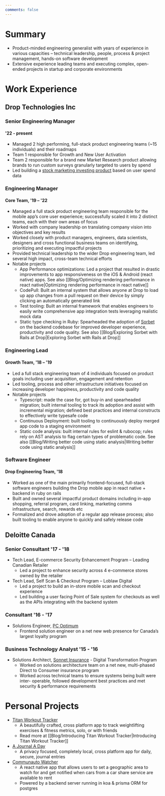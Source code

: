 ```yaml
---
comments: false
---
```


# Summary
- Product-minded engineering generalist with years of experience in various capacities – technical leadership, people, process & project management, hands-on software development
- Extensive experience leading teams and executing complex, open-ended projects in startup and corporate environments
# Work Experience
## Drop Technologies Inc
### Senior Engineering Manager
#### '22 - present
- Managed 2 high performing, full-stack product engineering teams (~15 individuals) and their roadmaps
- Team 1 responsible for Growth and New User Activation
- Team 2 responsible for a brand new Market Research product allowing brands to run custom surveys granularly targeted to users by spend
- Led building a [stock marketing investing product](https://joinsignals.com) based on user spend data
### Engineering Manager
#### Core Team, '19 – '22
- Managed a full stack product engineering team responsible for the mobile app’s core user experience; successfully scaled it into 2 distinct teams, each with their own areas of focus
- Worked with company leadership on translating company vision into objectives and key results
- Worked closely with product managers, engineers, data scientists, designers and cross functional business teams on identifying, prioritizing and executing impactful projects
- Provided technical leadership to the wider Drop engineering team, led several high impact, cross-team technical efforts
- Notable projects
	- App Performance optimizations: Led a project that resulted in drastic improvements to app responsiveness on the iOS & Android (react native) apps. See also [[Blog/Optimizing rendering performance in react native|Optimizing rendering performance in react native]]
	- CodePull: Built an internal system that allows anyone at Drop to load up app changes from a pull request on their device by simply clicking an automatically generated link
	- Test tooling: Built an internal framework that enables engineers to easily write comprehensive app integration tests leveraging realistic mock data
	- Static type checking in Ruby: Spearheaded the adoption of [Sorbet](https://sorbet.org/) on the backend codebase for improved developer experience, productivity and code quality. See also [[Blog/Exploring Sorbet with Rails at Drop|Exploring Sorbet with Rails at Drop]]
### Engineering Lead
#### Growth Team, '18 – '19
- Led a full stack engineering team of 4 individuals focused on product goals including user acquisition, engagement and retention
- Led tooling, process and other infrastructure initiatives focused on increasing developer happiness, productivity and code quality
- Notable projects
	- Typescript: made the case for, got buy-in and spearheaded migration; built internal tooling to track its adoption and assist with incremental migration; defined best practices and internal constructs to effectively write typesafe code
	- Continuous Deployment: built tooling to continuously deploy merged app code to a staging environment
	- Static code analysis: built internal rules for eslint & rubocop; rules rely on AST analysis to flag certain types of problematic code. See also [[Blog/Writing better code using static analysis|Writing better code using static analysis]]

### Software Engineer
#### Drop Engineering Team, '18
- Worked as one of the main primarily frontend-focused, full-stack software engineers building the Drop mobile app in react native + backend in ruby on rails
- Built and owned several impactful product domains including in-app shopping, referral program, card linking, marketing comms infrastructure, search, rewards etc
- Formalized and drove adoption of a regular app release process; also built tooling to enable anyone to quickly and safely release code
## Deloitte Canada
### Senior Consultant '17 - '18
- Tech Lead, E-commerce Security Enhancement Program – Leading Canadian Retailer
	- Led a project to enhance security across 4 e-commerce stores owned by the retailer
- Tech Lead, Self Scan & Checkout Program – Loblaw Digital
	- Led a project to build an in-store mobile scan and checkout experience
	- Led building a user facing Point of Sale system for checkouts as well as the APIs integrating with the backend system
### Consultant '16 - '17
- Solutions Engineer, [PC Optimum](https://www.pcoptimum.ca/)
	- Frontend solution engineer on a net new web presence for Canada’s largest loyalty program
### Business Technology Analyst '15 - '16
- Solutions Architect, [Sonnet Insurance](https://www.sonnet.ca/) - Digital Transformation Program
	- Worked on solutions architecture team on a net new, multi-phased Direct to Consumer insurance program
	- Worked across technical teams to ensure systems being built were inter- operable, followed development best practices and met security & performance requirements
# Personal Projects
- [Titan Workout Tracker](https://www.titangymapp.com/)
	- A beautifully crafted, cross platform app to track weightlifting exercises & fitness metrics, solo, or with friends
	- Read more at [[Blog/Introducing Titan Workout Tracker|Introducing Titan Workout Tracker]]
- [A Journal A Day](https://ajournaladay.com/)
	- A privacy focused, completely local, cross platform app for daily, secure, journal entries
- [Communauto Watcher](https://www.communautowatcher.com/)
	- A react native app that allows users to set a geographic area to watch for and get notified when cars from a car share service are available to rent
	- Powered by a backend server running in koa & prisma ORM for postgres
